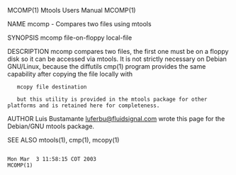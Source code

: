 MCOMP(1)                                                                                     Mtools Users Manual                                                                                     MCOMP(1)

NAME
       mcomp - Compares two files using mtools

SYNOPSIS
       mcomp file-on-floppy local-file

DESCRIPTION
       mcomp  compares  two  files, the first one must be on a floppy disk so it can be accessed via mtools.  It is not strictly necessary on Debian GNU/Linux, because the diffutils cmp(1) program provides
       the same capability after copying the file locally with

       mcopy file destination

       but this utility is provided in the mtools package for other platforms and is retained here for completeness.

AUTHOR
       Luis Bustamante <luferbu@fluidsignal.com> wrote this page for the Debian/GNU mtools package.

SEE ALSO
       mtools(1), cmp(1), mcopy(1)

                                                                                         Mon Mar  3 11:58:15 COT 2003                                                                                MCOMP(1)
